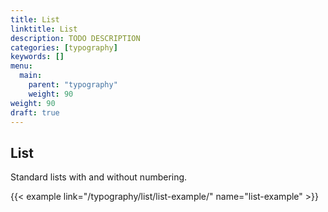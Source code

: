 ```yaml
---
title: List
linktitle: List
description: TODO DESCRIPTION
categories: [typography]
keywords: []
menu:
  main:
    parent: "typography"
    weight: 90
weight: 90
draft: true
---
```


## List

Standard lists with and without numbering.

{{< example link="/typography/list/list-example/" name="list-example" >}}
